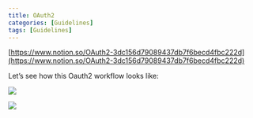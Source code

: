 ```yaml
---
title: OAuth2
categories: [Guidelines]
tags: [Guidelines]
---
```


[https://www.notion.so/OAuth2-3dc156d79089437db7f6becd4fbc222d](https://www.notion.so/OAuth2-3dc156d79089437db7f6becd4fbc222d)


Let’s see how this Oauth2 workflow looks like:


![](https://prod-files-secure.s3.us-west-2.amazonaws.com/9960fb2a-b75e-4bea-a8f9-b00925db1215/3bce41e0-99e8-4ebd-9701-e2bc9cbb79a2/Untitled.png?X-Amz-Algorithm=AWS4-HMAC-SHA256&X-Amz-Content-Sha256=UNSIGNED-PAYLOAD&X-Amz-Credential=ASIAZI2LB4665ZKGXKZS%2F20250611%2Fus-west-2%2Fs3%2Faws4_request&X-Amz-Date=20250611T202504Z&X-Amz-Expires=3600&X-Amz-Security-Token=IQoJb3JpZ2luX2VjEAQaCXVzLXdlc3QtMiJHMEUCIQD6O3XESFyu1Bf6VTZ4QWBbnrJsRufFG5bDQ81urUqEBQIgA4cf3vERLDdsgrn5Pxn5KKVnlr%2FLjLJ34NiKo6b3aikqiAQI3f%2F%2F%2F%2F%2F%2F%2F%2F%2F%2FARAAGgw2Mzc0MjMxODM4MDUiDNgwoAQ18iv9nfIVhyrcA57hteiiaQFEGZz2IRxx9nAPZG%2BONYE5Gkz%2FFPW%2BbDr9tINAk1riXKh84TJht9wMWqdm8v0tnJ5ldQRe0wZ69rTaxZb8499iKsEyS8pfxfGuzWAkeQaBiTYk26uquUFwRh773lz2Ceh6NnuudCsp0wLj%2B681N%2FvamTIbcUI%2FL0qixcN0wIJdH7jP4Oc03wQqeVmquEgETslYU6gs3J2lf%2FVmJ0jeMNECUI0BDZXpoTd%2FpkBVNBDbqv3f2kcdc0XmLxnqz%2F6MmjuwJz3PGMbijfTnmVNst2exr8Lwe%2FljffYGRFElf22FyNOH2N1hMQ0Wtm2uUHvaOW0m%2FaYcupaXUCjR%2BH6Pepl0pcDmhMyybxprkjQ5KQF%2BVYFpnDIDHyKC7UI%2BVwO48EarSjowGJLM5x0RWreeLt1YmBQUrBpJuKjh6t1NmgQStQbkngOKpPjo1ehVRYeQKjNUOPPkMpR5LgZDE4DpYgQIrEZC%2FERnLcsUq8uaJyvPaRS%2BxgFCFcxJnb%2F1T01elnOL6ARouUPnErAPM%2FN4GSFP9amAQdkpK5ZsDZ83M2FDBAZN86GolH1Tv2op9whPxVgKgVSpeSc1WHrbAzxLv43Swg3kM%2F9i6p0poOhYKQZBzhhuGzuxMJ7Ip8IGOqUBVYEHL20v6OawCDXlCFb0QaLnQxKgU%2F8e0yhRSUyepW9%2Fath0F1k7MakKJOgTB8yChWLDf%2BgJh39kaaSm1fEbvesNt7m6ozlju%2BCxsmK4mfpAxO0qeWpOeHxKie6D0V1siYxrIRcnz3KJhlpcPyFcFCig5mlEqwdH2Q%2F3bTResSxFHtBvfYC1Jr8ngzaTTIr%2BQRKUria3mIeRJ3m6typRw9QRmLx4&X-Amz-Signature=7b9107328ecb7351cb92786167c65806f93e3a6a4d0ef998c1ad00deb3ee89ed&X-Amz-SignedHeaders=host&x-amz-checksum-mode=ENABLED&x-id=GetObject)


![](https://prod-files-secure.s3.us-west-2.amazonaws.com/9960fb2a-b75e-4bea-a8f9-b00925db1215/27d32b66-de43-41de-80f7-7edb81d1190f/Untitled.png?X-Amz-Algorithm=AWS4-HMAC-SHA256&X-Amz-Content-Sha256=UNSIGNED-PAYLOAD&X-Amz-Credential=ASIAZI2LB4665ZKGXKZS%2F20250611%2Fus-west-2%2Fs3%2Faws4_request&X-Amz-Date=20250611T202504Z&X-Amz-Expires=3600&X-Amz-Security-Token=IQoJb3JpZ2luX2VjEAQaCXVzLXdlc3QtMiJHMEUCIQD6O3XESFyu1Bf6VTZ4QWBbnrJsRufFG5bDQ81urUqEBQIgA4cf3vERLDdsgrn5Pxn5KKVnlr%2FLjLJ34NiKo6b3aikqiAQI3f%2F%2F%2F%2F%2F%2F%2F%2F%2F%2FARAAGgw2Mzc0MjMxODM4MDUiDNgwoAQ18iv9nfIVhyrcA57hteiiaQFEGZz2IRxx9nAPZG%2BONYE5Gkz%2FFPW%2BbDr9tINAk1riXKh84TJht9wMWqdm8v0tnJ5ldQRe0wZ69rTaxZb8499iKsEyS8pfxfGuzWAkeQaBiTYk26uquUFwRh773lz2Ceh6NnuudCsp0wLj%2B681N%2FvamTIbcUI%2FL0qixcN0wIJdH7jP4Oc03wQqeVmquEgETslYU6gs3J2lf%2FVmJ0jeMNECUI0BDZXpoTd%2FpkBVNBDbqv3f2kcdc0XmLxnqz%2F6MmjuwJz3PGMbijfTnmVNst2exr8Lwe%2FljffYGRFElf22FyNOH2N1hMQ0Wtm2uUHvaOW0m%2FaYcupaXUCjR%2BH6Pepl0pcDmhMyybxprkjQ5KQF%2BVYFpnDIDHyKC7UI%2BVwO48EarSjowGJLM5x0RWreeLt1YmBQUrBpJuKjh6t1NmgQStQbkngOKpPjo1ehVRYeQKjNUOPPkMpR5LgZDE4DpYgQIrEZC%2FERnLcsUq8uaJyvPaRS%2BxgFCFcxJnb%2F1T01elnOL6ARouUPnErAPM%2FN4GSFP9amAQdkpK5ZsDZ83M2FDBAZN86GolH1Tv2op9whPxVgKgVSpeSc1WHrbAzxLv43Swg3kM%2F9i6p0poOhYKQZBzhhuGzuxMJ7Ip8IGOqUBVYEHL20v6OawCDXlCFb0QaLnQxKgU%2F8e0yhRSUyepW9%2Fath0F1k7MakKJOgTB8yChWLDf%2BgJh39kaaSm1fEbvesNt7m6ozlju%2BCxsmK4mfpAxO0qeWpOeHxKie6D0V1siYxrIRcnz3KJhlpcPyFcFCig5mlEqwdH2Q%2F3bTResSxFHtBvfYC1Jr8ngzaTTIr%2BQRKUria3mIeRJ3m6typRw9QRmLx4&X-Amz-Signature=ac7d4a469a006d60e980dae6d82825a336cc32658d1e4c0fcb1789e36997f0d9&X-Amz-SignedHeaders=host&x-amz-checksum-mode=ENABLED&x-id=GetObject)


